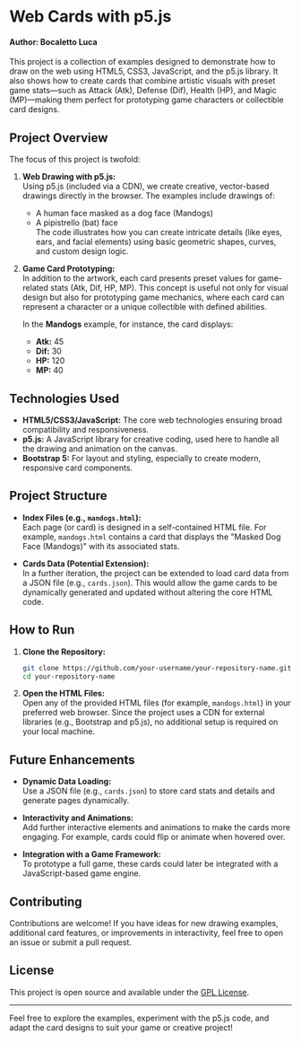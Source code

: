 # Web Cards with p5.js
#### Author: Bocaletto Luca

This project is a collection of examples designed to demonstrate how to draw on the web using HTML5, CSS3, JavaScript, and the p5.js library. It also shows how to create cards that combine artistic visuals with preset game stats—such as Attack (Atk), Defense (Dif), Health (HP), and Magic (MP)—making them perfect for prototyping game characters or collectible card designs.

## Project Overview

The focus of this project is twofold:

1. **Web Drawing with p5.js:**  
   Using p5.js (included via a CDN), we create creative, vector-based drawings directly in the browser. The examples include drawings of:
   - A human face masked as a dog face (Mandogs)
   - A pipistrello (bat) face  
   The code illustrates how you can create intricate details (like eyes, ears, and facial elements) using basic geometric shapes, curves, and custom design logic.

2. **Game Card Prototyping:**  
   In addition to the artwork, each card presents preset values for game-related stats (Atk, Dif, HP, MP). This concept is useful not only for visual design but also for prototyping game mechanics, where each card can represent a character or a unique collectible with defined abilities.  
   
   In the **Mandogs** example, for instance, the card displays:
   - **Atk:** 45  
   - **Dif:** 30  
   - **HP:** 120  
   - **MP:** 40

## Technologies Used

- **HTML5/CSS3/JavaScript:** The core web technologies ensuring broad compatibility and responsiveness.
- **p5.js:** A JavaScript library for creative coding, used here to handle all the drawing and animation on the canvas.  
- **Bootstrap 5:** For layout and styling, especially to create modern, responsive card components.

## Project Structure

- **Index Files (e.g., `mandogs.html`):**  
  Each page (or card) is designed in a self-contained HTML file. For example, `mandogs.html` contains a card that displays the "Masked Dog Face (Mandogs)" with its associated stats.
  
- **Cards Data (Potential Extension):**  
  In a further iteration, the project can be extended to load card data from a JSON file (e.g., `cards.json`). This would allow the game cards to be dynamically generated and updated without altering the core HTML code.

## How to Run

1. **Clone the Repository:**

   ```bash
   git clone https://github.com/your-username/your-repository-name.git
   cd your-repository-name
   ```

2. **Open the HTML Files:**  
   Open any of the provided HTML files (for example, `mandogs.html`) in your preferred web browser. Since the project uses a CDN for external libraries (e.g., Bootstrap and p5.js), no additional setup is required on your local machine.

## Future Enhancements

- **Dynamic Data Loading:**  
  Use a JSON file (e.g., `cards.json`) to store card stats and details and generate pages dynamically.
  
- **Interactivity and Animations:**  
  Add further interactive elements and animations to make the cards more engaging. For example, cards could flip or animate when hovered over.

- **Integration with a Game Framework:**  
  To prototype a full game, these cards could later be integrated with a JavaScript-based game engine.

## Contributing

Contributions are welcome! If you have ideas for new drawing examples, additional card features, or improvements in interactivity, feel free to open an issue or submit a pull request.

## License

This project is open source and available under the [GPL License](LICENSE).

---

Feel free to explore the examples, experiment with the p5.js code, and adapt the card designs to suit your game or creative project!
```
